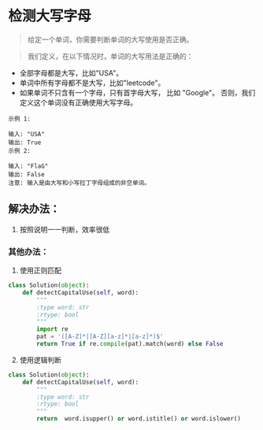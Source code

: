 # 检测大写字母

> 给定一个单词，你需要判断单词的大写使用是否正确。

> 我们定义，在以下情况时，单词的大写用法是正确的：

- 全部字母都是大写，比如"USA"。
- 单词中所有字母都不是大写，比如"leetcode"。
- 如果单词不只含有一个字母，只有首字母大写， 比如 "Google"。
  否则，我们定义这个单词没有正确使用大写字母。

```
示例 1:

输入: "USA"
输出: True
示例 2:

输入: "FlaG"
输出: False
注意: 输入是由大写和小写拉丁字母组成的非空单词。
```

## 解决办法：
1. 按照说明一一判断，效率很低


### 其他办法：
1. 使用正则匹配

```python
class Solution(object):
    def detectCapitalUse(self, word):
        """
        :type word: str
        :rtype: bool
        """
        import re
        pat = '([A-Z]*|[A-Z][a-z]*|[a-z]*)$'
        return True if re.compile(pat).match(word) else False
```


2. 使用逻辑判断
```python
class Solution(object):
    def detectCapitalUse(self, word):
        """
        :type word: str
        :rtype: bool
        """
        return  word.isupper() or word.istitle() or word.islower()
```
